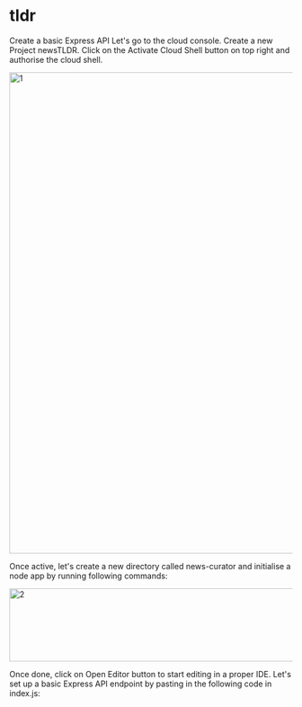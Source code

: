 # tldr
Create a basic Express API
Let's go to the cloud console. Create a new Project newsTLDR.
Click on the Activate Cloud Shell button on top right and authorise the cloud shell.

<img width="1737" height="856" alt="1" src="https://github.com/user-attachments/assets/2cb98af4-941d-460f-8b8d-d32b0493e0a9" />

Once active, let's create a new directory called news-curator and initialise a node app by running following commands:

<img width="937" height="130" alt="2" src="https://github.com/user-attachments/assets/c628ae44-2728-4e8c-b992-2c7d34c35b98" />

Once done, click on Open Editor button to start editing in a proper IDE.
Let's set up a basic Express API endpoint by pasting in the following code in index.js:




